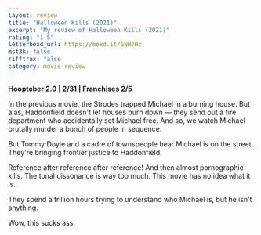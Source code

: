 ```yaml
---
layout: review
title: "Halloween Kills (2021)"
excerpt: "My review of Halloween Kills (2021)"
rating: "1.5"
letterboxd_url: https://boxd.it/6NHJHz
mst3k: false
rifftrax: false
category: movie-review
---
```


<b><a href="https://boxd.it/pRPis" title="Hooptober 2.0 | 2/31 | Franchises 2/5">Hooptober 2.0 | 2/31 | Franchises 2/5</a></b>

In the previous movie, the Strodes trapped Michael in a burning house. But alas, Haddonfield doesn't let houses burn down — they send out a fire department who accidentally set Michael free. And so, we watch Michael brutally murder a bunch of people in sequence.

But Tommy Doyle and a cadre of townspeople hear Michael is on the street. They're bringing frontier justice to Haddonfield.

Reference after reference after reference! And then almost pornographic kills. The tonal dissonance is way too much. This movie has no idea what it is.

They spend a trillion hours trying to understand who Michael is, but he isn't anything.

Wow, this sucks ass.
